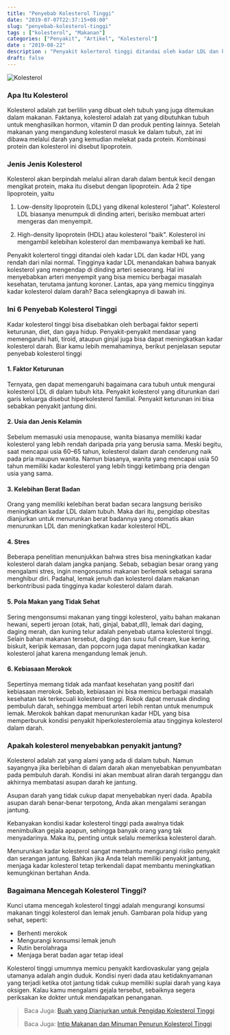 ```yaml
---
title: "Penyebab Kolesterol Tinggi"
date: "2019-07-07T22:37:15+08:00"
slug: "penyebab-kolesterol-tinggi"
tags : ["kolesterol", "Makanan"]
categories: ["Penyakit", "Artikel", "Kolesterol"]
date : "2019-08-22"
description : "Penyakit kolerterol tinggi ditandai oleh kadar LDL dan kadar HDL yang rendah dari nilai normal."
draft: false
---
```


![Kolesterol](/img/kolesterol.jpg "Penyebab Kolesterol")

### Apa Itu Kolesterol
Kolesterol adalah zat berlilin yang dibuat oleh tubuh yang juga ditemukan dalam makanan. Faktanya, kolesterol adalah zat yang dibutuhkan tubuh untuk menghasilkan hormon, vitamin D dan produk penting lainnya. Setelah makanan yang mengandung kolesterol masuk ke dalam tubuh, zat ini dibawa melalui darah yang kemudian melekat pada protein. Kombinasi protein dan kolesterol ini disebut lipoprotein. 

### Jenis Jenis Kolesterol
Kolesterol akan berpindah melalui aliran darah dalam bentuk kecil dengan mengikat protein, maka itu disebut dengan lipoprotein. Ada 2 tipe lipoprotein, yaitu

1. Low-density lipoprotein (LDL) yang dikenal kolesterol "jahat". Kolesterol LDL biasanya menumpuk di dinding arteri, berisiko membuat arteri mengeras dan menyempit.

2. High-density lipoprotein (HDL) atau kolesterol "baik". Kolesterol ini mengambil kelebihan kolesterol dan membawanya kembali ke hati.

Penyakit kolerterol tinggi ditandai oleh kadar LDL dan kadar HDL yang rendah dari nilai normal. Tingginya kadar LDL menandakan bahwa banyak kolesterol yang mengendap di dinding arteri seseorang. Hal ini menyebabkan arteri menyempit yang bisa memicu berbagai masalah kesehatan, terutama jantung koroner. Lantas, apa yang memicu tingginya kadar kolesterol dalam darah? Baca selengkapnya di bawah ini.

### Ini 6 Penyebab Kolesterol Tinggi

Kadar kolesterol tinggi bisa disebabkan oleh berbagai faktor seperti keturunan, diet, dan gaya hidup. Penyakit-penyakit mendasar yang memengaruhi hati, tiroid, ataupun ginjal juga bisa dapat meningkatkan kadar kolesterol darah. Biar kamu lebih memahaminya, berikut penjelasan seputar penyebab kolesterol tinggi

#### 1. Faktor Keturunan

Ternyata, gen dapat memengaruhi bagaimana cara tubuh untuk mengurai kolesterol LDL di dalam tubuh kita. Penyakit kolesterol yang diturunkan dari garis keluarga disebut hiperkolesterol familial. Penyakit keturunan ini bisa sebabkan penyakit jantung dini.

#### 2. Usia dan Jenis Kelamin

Sebelum memasuki usia menopause, wanita biasanya memiliki kadar kolesterol yang lebih rendah daripada pria yang berusia sama. Meski begitu, saat mencapai usia 60–65 tahun, kolesterol dalam darah cenderung naik pada pria maupun wanita. Namun biasanya, wanita yang mencapai usia 50 tahun memiliki kadar kolesterol yang lebih tinggi ketimbang pria dengan usia yang sama.

#### 3. Kelebihan Berat Badan

Orang yang memiliki kelebihan berat badan secara langsung berisiko meningkatkan kadar LDL dalam tubuh. Maka dari itu, pengidap obesitas dianjurkan untuk menurunkan berat badannya yang otomatis akan menurunkan LDL dan meningkatkan kadar kolesterol HDL.

#### 4. Stres

Beberapa penelitian menunjukkan bahwa stres bisa meningkatkan kadar kolesterol darah dalam jangka panjang. Sebab, sebagian besar orang yang mengalami stres, ingin mengonsumsi makanan berlemak sebagai sarana menghibur diri. Padahal, lemak jenuh dan kolesterol dalam makanan  berkontribusi pada tingginya kadar kolesterol dalam darah.

#### 5. Pola Makan yang Tidak Sehat

Sering mengonsumsi makanan yang tinggi kolesterol, yaitu bahan makanan hewani, seperti jeroan (otak, hati, ginjal, babat,dll), lemak dari daging, daging merah, dan kuning telur adalah penyebab utama kolesterol tinggi. Selain bahan makanan tersebut, daging dan susu full cream, kue kering, biskuit, keripik kemasan, dan popcorn juga dapat meningkatkan kadar kolesterol jahat karena mengandung  lemak jenuh.

#### 6. Kebiasaan Merokok

Sepertinya memang tidak ada manfaat kesehatan yang positif dari kebiasaan merokok. Sebab, kebiasaan ini bisa memicu berbagai masalah kesehatan tak terkecuali kolesterol tinggi. Rokok dapat merusak dinding pembuluh darah, sehingga membuat arteri lebih rentan untuk menumpuk lemak. Merokok bahkan dapat menurunkan kadar HDL yang bisa memperburuk kondisi penyakit hiperkolesterolemia atau tingginya kolesterol dalam darah.

### Apakah kolesterol menyebabkan penyakit jantung?
Kolesterol adalah zat yang alami yang ada di dalam tubuh. Namun sayangnya jika berlebihan di dalam darah akan menyebabkan penyumbatan pada pembuluh darah. Kondisi ini akan membuat aliran darah terganggu dan akhirnya membatasi asupan darah ke jantung.

Asupan darah yang tidak cukup dapat menyebabkan nyeri dada. Apabila asupan darah benar-benar terpotong, Anda akan mengalami serangan jantung.

Kebanyakan kondisi kadar kolesterol tinggi pada awalnya tidak menimbulkan gejala apapun, sehingga banyak orang yang tak menyadarinya. Maka itu, penting untuk selalu memeriksa kolesterol darah.

Menurunkan kadar kolesterol sangat membantu mengurangi risiko penyakit dan serangan jantung. Bahkan jika Anda telah memiliki penyakit jantung, menjaga kadar kolesterol tetap terkendali dapat membantu meningkatkan kemungkinan bertahan Anda.

### Bagaimana Mencegah Kolesterol Tinggi?
Kunci utama mencegah kolesterol tinggi adalah mengurangi konsumsi makanan tinggi kolesterol dan lemak jenuh. Gambaran pola hidup yang sehat, seperti:

- Berhenti merokok
- Mengurangi konsumsi lemak jenuh
- Rutin berolahraga
- Menjaga berat badan agar tetap ideal

Kolesterol tinggi umumnya memicu penyakit kardiovaskular yang gejala utamanya adalah angin duduk. Kondisi nyeri dada atau ketidaknyamanan yang terjadi ketika otot jantung tidak cukup memiliki suplai darah yang kaya oksigen. Kalau kamu mengalami gejala tersebut, sebaiknya segera periksakan ke dokter untuk mendapatkan penanganan.

> Baca Juga: [Buah yang Dianjurkan untuk Pengidap Kolesterol Tinggi](/post/Buah-Yang-Membantu-Menurunkan-Kolesterol/)
>
> Baca Juga: [Intip Makanan dan Minuman Penurun Kolesterol Tinggi](/zzz)
